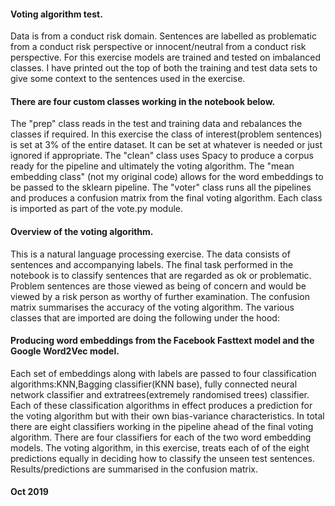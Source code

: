 #### Voting algorithm test.
Data is from a conduct risk domain. Sentences are labelled as problematic from a conduct risk perspective or innocent/neutral from a conduct risk perspective. For this exercise models are trained and tested on imbalanced classes. I have printed out the top of both the training and test data sets to give some context to the sentences used in the exercise.

#### There are four custom classes working in the notebook below.
The "prep" class reads in the test and training data and rebalances the classes if required. In this exercise the class of interest(problem sentences) is set at 3% of the entire dataset. It can be set at whatever is needed or just ignored if appropriate. The "clean" class uses Spacy to produce a corpus ready for the pipeline and ultimately the voting algorithm. The "mean embedding class" (not my original code) allows for the word embeddings to be passed to the sklearn pipeline. The "voter" class runs all the pipelines and produces a confusion matrix from the final voting algorithm. Each class is imported as part of the vote.py module.

#### Overview of the voting algorithm.
This is a natural language processing exercise. The data consists of sentences and accompanying labels. The final task performed in the notebook is to classify sentences that are regarded as ok or problematic. Problem sentences are those viewed as being of concern and would be viewed by a risk person as worthy of further examination. The confusion matrix summarises the accuracy of the voting algorithm. The various classes that are imported are doing the following under the hood:

#### Producing word embeddings from the Facebook Fasttext model and the Google Word2Vec model.
Each set of embeddings along with labels are passed to four classification algorithms:KNN,Bagging classifier(KNN base), fully connected neural network classifier and extratrees(extremely randomised trees) classifier. Each of these classification algorithms in effect produces a prediction for the voting algorithm but with their own bias-variance characteristics.
In total there are eight classifiers working in the pipeline ahead of the final voting algorithm. There are four classifiers for each of the two word embedding models.
The voting algorithm, in this exercise, treats each of of the eight predictions equally in deciding how to classify the unseen test sentences. Results/predictions are summarised in the confusion matrix.
#### Oct 2019
